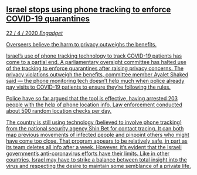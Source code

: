 <a class='link' href='https://archive.vn/Y4fD8'>
<article>

## Israel stops using phone tracking to enforce COVID-19 quarantines

<time datetime=2020-04-22>22 / 4 / 2020</time>
<em class='source'>Engadget</em>

Overseers believe the harm to privacy outweighs the benefits.

Israel’s use of phone tracking technology to track COVID-19 patients has come
to a partial end. A parliamentary oversight committee has halted use of the
tracking to enforce quarantines after raising privacy concerns. The privacy
violations outweigh the benefits, committee member Ayalet Shaked said — the
phone monitoring tech doesn’t help much when police already pay visits to
COVID-19 patients to ensure they’re following the rules.

Police have so far argued that the tool is effective, having arrested 203
people with the help of phone location info. Law enforcement conducted about
500 random location checks per day.

The country is still using technology (believed to involve phone tracking) from
the national security agency Shin Bet for contact tracing. It can both map
previous movements of infected people and pinpoint others who might have come
too close. That program appears to be relatively safe, in part as its team
deletes all info after a week. However, it’s evident that the Israeli
government’s anti-coronavirus efforts have their limits. Like in other
countries, Israel may have to strike a balance between total insight into the
virus and respecting the desire to maintain some semblance of a private life.

</article>
</a>
